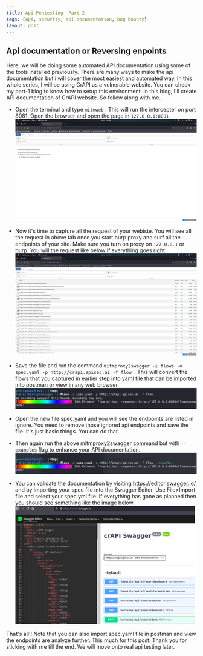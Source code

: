 ```yaml
---
title: Api Pentesting- Part 2
tags: [Api, security, api documentation, bug bounty]
layout: post
---  
```


## Api documentation or Reversing enpoints 

Here, we will be doing some automated API documentation using some of the tools installed previously. There are many ways to make the api documentation but i will cover the most easiest and automated way. In this whole series, I will be using CrAPI as a vulnerable website. You can check my part-1 blog to know how to setup this environment. In this blog, I'll create API documentation of CrAPI website. So follow along with me.

- Open the terminal and type `mitmweb` . This will  run the intercepter on port 8081. Open the browser and open the page in `127.0.0.1:8081`
 ![Image](/assets/img/api/mitmweb.png)
 

- Now it's time to capture all the request of your webiste. You will see all the request in above tab once you start burp proxy and surf all the endpoints of your site. Make sure you turn on proxy on `127.0.0.1` or burp. You will the request like below if everything goes right.
 ![Image](/assets/img/api/captured.png)
  

- Save the file and run the command `mitmproxy2swagger -i flows -o spec.yaml -p http://crapi.apisec.ai -f flow `. This will convert the flows that you captured in earlier step into yaml file that can be imported into postman or view in any web browser. ![Image](/assets/img/api/mitmproxy2swagger.png)

- Open the new file spec.yaml and you will see the endpoints are listed in ignore. You need to remove those ignored api endpoints and save the file. It's just basic things. You can do that.

- Then again run the above mitmproxy2swagger command but with `--examples` flag to enhance your API documentation.![Image](/assets/img/api/mitm2.png)

- You can validate the documentation by visiting https://editor.swagger.io/ and by importing your spec file into the Swagger Editor. Use File>Import file and select your spec.yml file. If everything has gone as planned then you should see something like the image below.  ![Image](/assets/img/api/swagger.png)


That's all!! Note that you can also import spec.yaml file in postman and view the endpoints are analyze further. This much for this post. Thank you for sticking with me till the end. We will move onto real api testing later.
